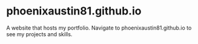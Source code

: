 # phoenixaustin81.github.io
A website that hosts my portfolio. Navigate to phoenixaustin81.github.io to see my projects and skills.
